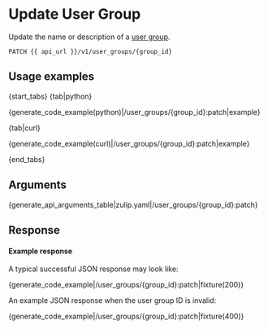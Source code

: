 # Update User Group

Update the name or description of a [user group](/help/user-groups).

`PATCH {{ api_url }}/v1/user_groups/{group_id}`

## Usage examples

{start_tabs}
{tab|python}

{generate_code_example(python)|/user_groups/{group_id}:patch|example}

{tab|curl}

{generate_code_example(curl)|/user_groups/{group_id}:patch|example}

{end_tabs}

## Arguments

{generate_api_arguments_table|zulip.yaml|/user_groups/{group_id}:patch}

## Response

#### Example response

A typical successful JSON response may look like:

{generate_code_example|/user_groups/{group_id}:patch|fixture(200)}

An example JSON response when the user group ID is invalid:

{generate_code_example|/user_groups/{group_id}:patch|fixture(400)}
